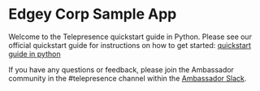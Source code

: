 # Edgey Corp Sample App 

Welcome to the Telepresence quickstart guide in Python. Please see our official quickstart guide for instructions on how to get started: [quickstart guide in python](https://www.getambassador.io/docs/latest/telepresence/quick-start/qs-python/)

If you have any questions or feedback, please join the Ambassador community in the #telepresence channel within the [Ambassador Slack](a8r.io/slack).